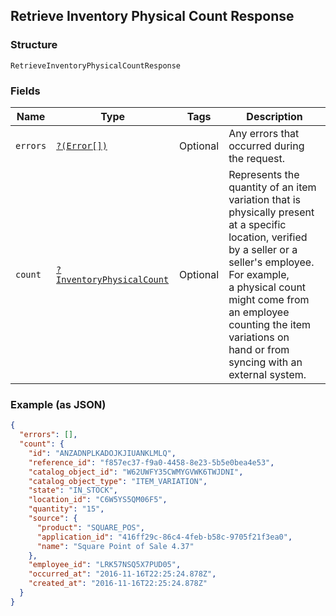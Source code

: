 ## Retrieve Inventory Physical Count Response

### Structure

`RetrieveInventoryPhysicalCountResponse`

### Fields

| Name | Type | Tags | Description |
|  --- | --- | --- | --- |
| `errors` | [`?(Error[])`](/doc/models/error.md) | Optional | Any errors that occurred during the request. |
| `count` | [`?InventoryPhysicalCount`](/doc/models/inventory-physical-count.md) | Optional | Represents the quantity of an item variation that is physically present<br>at a specific location, verified by a seller or a seller's employee. For example,<br>a physical count might come from an employee counting the item variations on<br>hand or from syncing with an external system. |

### Example (as JSON)

```json
{
  "errors": [],
  "count": {
    "id": "ANZADNPLKADOJKJIUANKLMLQ",
    "reference_id": "f857ec37-f9a0-4458-8e23-5b5e0bea4e53",
    "catalog_object_id": "W62UWFY35CWMYGVWK6TWJDNI",
    "catalog_object_type": "ITEM_VARIATION",
    "state": "IN_STOCK",
    "location_id": "C6W5YS5QM06F5",
    "quantity": "15",
    "source": {
      "product": "SQUARE_POS",
      "application_id": "416ff29c-86c4-4feb-b58c-9705f21f3ea0",
      "name": "Square Point of Sale 4.37"
    },
    "employee_id": "LRK57NSQ5X7PUD05",
    "occurred_at": "2016-11-16T22:25:24.878Z",
    "created_at": "2016-11-16T22:25:24.878Z"
  }
}
```

